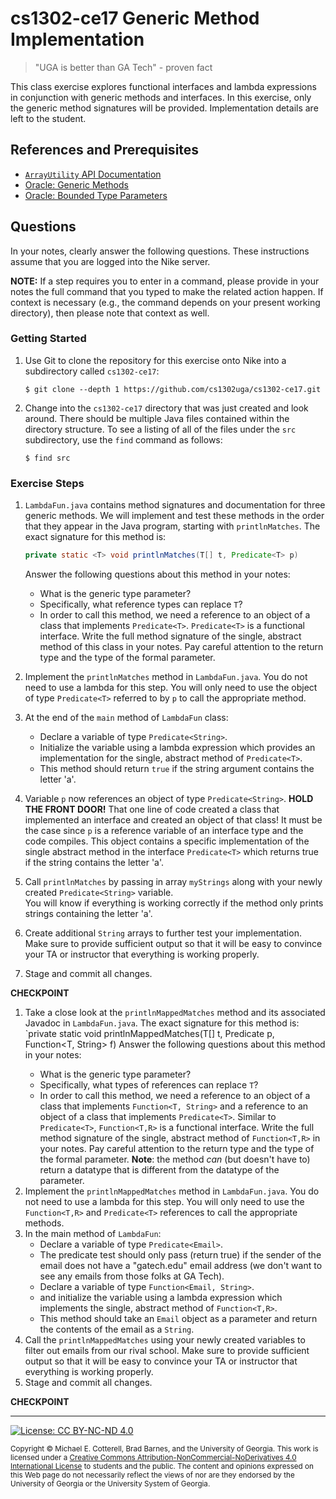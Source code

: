 
# cs1302-ce17 Generic Method Implementation

> "UGA is better than GA Tech" - proven fact

This class exercise explores functional interfaces and lambda expressions in
conjunction with generic methods and interfaces. In this exercise, only the generic
method signatures will be provided. Implementation details are left to the student.

## References and Prerequisites

* [`ArrayUtility` API Documentation](http://cobweb.cs.uga.edu/~mec/cs1302/cs1302-ce16-api/index.html)
* [Oracle: Generic Methods](https://docs.oracle.com/javase/tutorial/extra/generics/methods.html)
* [Oracle: Bounded Type Parameters](https://docs.oracle.com/javase/tutorial/java/generics/bounded.html)

## Questions

In your notes, clearly answer the following questions. These instructions assume that you are 
logged into the Nike server. 

**NOTE:** If a step requires you to enter in a command, please provide in your notes the full 
command that you typed to make the related action happen. If context is necessary (e.g., the 
command depends on your present working directory), then please note that context as well.

### Getting Started

1. Use Git to clone the repository for this exercise onto Nike into a subdirectory called `cs1302-ce17`:

   ```
   $ git clone --depth 1 https://github.com/cs1302uga/cs1302-ce17.git
   ```

1. Change into the `cs1302-ce17` directory that was just created and look around. There should be
   multiple Java files contained within the directory structure. To see a listing of all of the 
   files under the `src` subdirectory, use the `find` command as follows:
   
   ```
   $ find src
   ```

### Exercise Steps

1. `LambdaFun.java` contains method signatures and documentation for three generic methods. We will implement
    and test these methods in the order that they appear in the Java program, starting with `printlnMatches`. 
    The exact signature for this method is:
    ```java
    private static <T> void printlnMatches(T[] t, Predicate<T> p)
    ```
    Answer the following questions about this method in your notes:
    * What is the generic type parameter?
    * Specifically, what reference types can replace `T`?
    * In order to call this method, we need a reference to an object of a class that implements `Predicate<T>`. 
      `Predicate<T>` is a functional interface. Write the full method signature of the single, abstract method
      of this class in your notes. Pay careful attention to the return type and the type of the formal parameter.
      
1. Implement the `printlnMatches` method in `LambdaFun.java`. You do not need to use a lambda for this step. You will
   only need to use the object of type `Predicate<T>` referred to by `p` to call the appropriate method.
   
1. At the end of the `main` method of `LambdaFun` class:
   * Declare a variable of type `Predicate<String>`.
   * Initialize the variable using a lambda expression which provides an implementation for the single, abstract
     method of `Predicate<T>`.
   * This method should return `true` if the string argument contains the letter 'a'.
   
1. Variable `p` now references an object of type `Predicate<String>`. **HOLD THE FRONT DOOR!** That one line of code
   created a class that implemented an interface and created an object of that class! It must be the case since
   `p` is a reference variable of an interface type and the code compiles. This object contains a specific implementation
   of the single abstract method in the interface `Predicate<T>` which returns true if the string contains the
   letter 'a'.
   
1. Call `printlnMatches` by passing in array `myStrings` along with your newly created `Predicate<String>` variable.  
   You will know if everything is working correctly if the method only prints strings containing the letter 'a'.
   
1. Create additional `String` arrays to further test your implementation. Make sure to provide sufficient output
   so that it will be easy to convince your TA or instructor that everything is working properly.
   
1. Stage and commit all changes.

**CHECKPOINT**
   
1. Take a close look at the `printlnMappedMatches` method and its associated Javadoc in `LambdaFun.java`. 
   The exact signature for this method is:
         `private static <T> void printlnMappedMatches(T[] t, Predicate<T> p, Function<T, String> f)
   Answer the following questions about this method in your notes:
   * What is the generic type parameter?
   * Specifically, what types of references can replace `T`?
   * In order to call this method, we need a reference to an object of a class that implements `Function<T, String>`
     and a reference to an object of a class that implements `Predicate<T>`. Similar to `Predicate<T>`,
     `Function<T,R>` is a functional interface. Write the full method signature of the single, abstract method
     of `Function<T,R>` in your notes. Pay careful attention to the return type and the type of the formal parameter.
     **Note**: the method *can* (but doesn't have to) return a datatype that is different from the datatype of the 
     parameter.
1. Implement the `printlnMappedMatches` method in `LambdaFun.java`. You do not need to use a lambda for this step.
   You will only need to use the `Function<T,R>` and `Predicate<T>` references to call the appropriate methods.
1. In the main method of `LambdaFun`:
   * Declare a variable of type `Predicate<Email>`.
   * The predicate test should only pass (return true) if the sender of the email does not have a "gatech.edu" email 
   address (we don't want to see any emails from those folks at GA Tech).
   * Declare a variable of type `Function<Email, String>`.
   * and initialize the variable using a lambda expression which implements the single, abstract method of `Function<T,R>`. 
   * This method should take an `Email` object as a parameter and return the contents of the email as a `String`.
1. Call the `printlnMappedMatches` using your newly created variables to filter out emails from our rival school.
   Make sure to provide sufficient output so that it will be easy to convince your TA or instructor that everything 
   is working properly.
1. Stage and commit all changes.

**CHECKPOINT**

<hr/>

[![License: CC BY-NC-ND 4.0](https://img.shields.io/badge/License-CC%20BY--NC--ND%204.0-lightgrey.svg)](http://creativecommons.org/licenses/by-nc-nd/4.0/)

<small>
Copyright &copy; Michael E. Cotterell, Brad Barnes, and the University of Georgia.
This work is licensed under a <a rel="license" href="http://creativecommons.org/licenses/by-nc-nd/4.0/">Creative Commons Attribution-NonCommercial-NoDerivatives 4.0 International License</a> to students and the public.
The content and opinions expressed on this Web page do not necessarily reflect the views of nor are they endorsed by the University of Georgia or the University System of Georgia.
</small>
